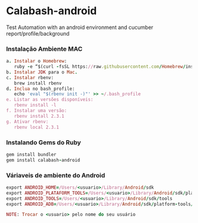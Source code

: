 # Calabash-android
Test Automation with an android environment and cucumber report/profile/background


### Instalação Ambiente MAC

```ruby
a. Instalar o Homebrew:
   ruby -e “$(curl -fsSL https://raw.githubusercontent.com/Homebrew/install/master/install)”.
b. Instalar JDK para o Mac.
c. Instalar rbenv:
   brew install rbenv
d. Inclua no bash_profile:
   echo 'eval "$(rbenv init -)"' >> ~/.bash_profile
e. Listar as versões disponíveis:
   rbenv install -l
f. Instalar uma versão:
   rbenv install 2.3.1
g. Ativar rbenv:
   rbenv local 2.3.1
```

### Instalando Gems do Ruby

```ruby
gem install bundler
gem install calabash-android
```

### Váriaveis de ambiente do Android

```ruby
export ANDROID_HOME=/Users/<usuario>/Library/Android/sdk
export ANDROID_PLATAFORM_TOOLS=/Users/<usuario>/Library/Android/sdk/platform-tools
export ANDROID_TOOLS=/Users/<usuario>/Library/Android/sdk/tools
export ANDROID_ADB=/Users/<usuario>/Library/Android/sdk/platform-tools/adb

NOTE: Trocar o <usuario> pelo nome do seu usuário
```

